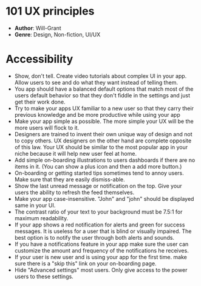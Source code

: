 # 101 UX principles
- **Author**: Will-Grant
- **Genre**: Design, Non-fiction, UI/UX 

# Accessibility 
- Show, don't tell. Create video tutorials about complex UI in your app. Allow users to see and do what they want instead of telling them.
- You app should have a balanced default options that match most of the users default behavior so that they don't fiddle in the settings and just get their work done.
- Try to make your apps UX familiar to a new user so that they carry their previous knowledge and be more productive while using your app
- Make your app simple as possible. The more simple your UX will be the more users will flock to it.
- Designers are trained to invent their own unique way of design and not to copy others. UX designers on the other hand are complete opposite of this law. Your UX should be similar to the most popular app in your niche because it will help new user feel at home.
- Add simple on-boarding illustrations to users dashboards if there are no items in it. (You can show a plus icon and then a add more button.)
- On-boarding or getting started tips sometimes tend to annoy users. Make sure that they are easily dismiss-able.
- Show the last unread message or notification on the top. Give your users the ability to refresh the feed themselves.
- Make your app case-insensitive. "John" and "john" should be displayed same in your UI.	
- The contrast ratio of your text to your background must be 7.5:1 for maximum readability.
- If your app shows a red notification for alerts and green for success messages. It is useless for a user that is blind or visually impaired. The best option is to notify the user through both alerts and sounds.
- If you have a notifications feature in your app make sure the user can customize the amount and frequency of the notifications he receives.
- If your user is new user and is using your app for the first time. make sure there is a "skip this" link on your on-boarding page.
- Hide "Advanced settings" most users. Only give access to the power users to these settings.